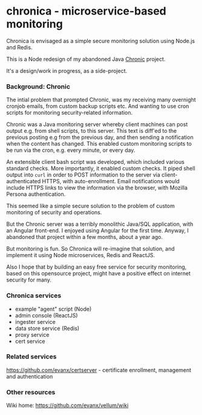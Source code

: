 
# chronica - microservice-based monitoring

Chronica is envisaged as a simple secure monitoring solution using Node.js and Redis.

This is a Node redesign of my abandoned Java <a href="https://github.com/evanx/chronic">Chronic</a> project.

It's a design/work in progress, as a side-project.
 

### Background: Chronic

The intial problem that prompted Chronic, was my receiving many overnight cronjob emails, from custom backup scripts etc. And wanting to use cron scripts for monitoring security-related information.

Chronic was a Java monitoring server whereby client machines can post output e.g. from shell scripts, to this server. This text is diff'ed to the previous posting e.g from the previous day, and then sending a notification when the content has changed. This enabled custom monitoring scripts to be run via the cron, e.g. every minute, or every day.

An extensible client bash script was developed, which included various standard checks. More importantly, it enabled custom checks. It piped shell output into `curl` in order to POST information to the server via client-authenticated HTTPS, with auto-enrollment. Email notifications would include HTTPS links to view the information via the browser, with Mozilla Persona authentication. 

This seemed like a simple secure solution to the problem of custom monitoring of security and operations.

But the Chronic server was a terribly monolithic Java/SQL application, with an Angular front-end. I enjoyed using Angular for the first time. Anyway, I abandoned that project within a few months, about a year ago.

But monitoring is fun. So Chronica will re-imagine that solution, and implement it using Node microservices, Redis and ReactJS.

Also I hope that by building an easy free service for security monitoring, based on this opensource project, might have a positive effect on internet security for many.


### Chronica services

* example "agent" script (Node)
* admin console (ReactJS)
* ingester service
* data store service (Redis)
* proxy service
* cert service 


### Related services

https://github.com/evanx/certserver - certificate enrollment, management and authentication


### Other resources

Wiki home: https://github.com/evanx/vellum/wiki

